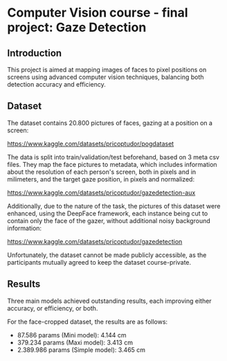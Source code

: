 # Computer Vision course - final project: Gaze Detection

## Introduction

This project is aimed at mapping images of faces to pixel positions on screens using advanced computer vision techniques, balancing both detection accuracy and efficiency.

## Dataset

The dataset contains 20.800 pictures of faces, gazing at a position on a screen: 

https://www.kaggle.com/datasets/pricoptudor/pogdataset

The data is split into train/validation/test beforehand, based on 3 meta csv files. They map the face pictures to metadata, which includes information about the resolution of each person's screen, both in pixels and in milimeters, and the target gaze position, in pixels and normalized:

https://www.kaggle.com/datasets/pricoptudor/gazedetection-aux

Additionally, due to the nature of the task, the pictures of this dataset were enhanced, using the DeepFace framework, each instance being cut to contain only the face of the gazer, without additional noisy background information:

https://www.kaggle.com/datasets/pricoptudor/gazedetection

Unfortunately, the dataset cannot be made publicly accessible, as the participants mutually agreed to keep the dataset course-private.

## Results

Three main models achieved outstanding results, each improving either accuracy, or efficiency, or both.

For the face-cropped dataset, the results are as follows:

- 87.586 params (Mini model): 4.144 cm
- 379.234 params (Maxi model): 3.413 cm
- 2.389.986 params (Simple model): 3.465 cm
